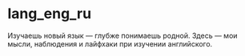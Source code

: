 # lang_eng_ru
Изучаешь новый язык — глубже понимаешь родной. Здесь — мои мысли, наблюдения и лайфхаки при изучении английского.
